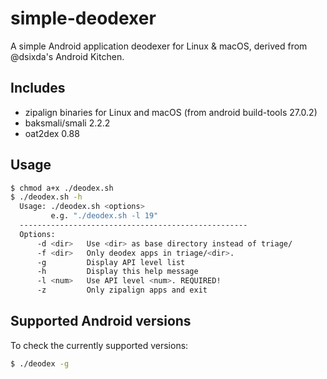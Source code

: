 simple-deodexer
===============

A simple Android application deodexer for Linux & macOS, derived from @dsixda's Android Kitchen.

## Includes

* zipalign binaries for Linux and macOS (from android build-tools 27.0.2)
* baksmali/smali 2.2.2
* oat2dex 0.88

## Usage

```bash
$ chmod a+x ./deodex.sh
$ ./deodex.sh -h
  Usage: ./deodex.sh <options>
         e.g. "./deodex.sh -l 19"
  ---------------------------------------------------
  Options:
      -d <dir>   Use <dir> as base directory instead of triage/
      -f <dir>   Only deodex apps in triage/<dir>.
      -g         Display API level list
      -h         Display this help message
      -l <num>   Use API level <num>. REQUIRED!
      -z         Only zipalign apps and exit
```

## Supported Android versions

To check the currently supported versions:

```bash
$ ./deodex -g
```
